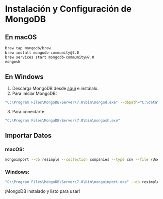 # Instalación y Configuración de MongoDB

## En macOS
```sh
brew tap mongodb/brew
brew install mongodb-community@7.0
brew services start mongodb-community@7.0
mongosh
```

## En Windows
1. Descarga MongoDB desde [aquí](https://www.mongodb.com/try/download/community) e instálalo.
2. Para iniciar MongoDB:
```sh
"C:\Program Files\MongoDB\Server\7.0\bin\mongod.exe" --dbpath="C:\data\db"
```
3. Para conectarte:
```sh
"C:\Program Files\MongoDB\Server\7.0\bin\mongosh.exe"
```

## Importar Datos
### macOS:
```sh
mongoimport --db resimple --collection companies --type csv --file /Users/thannaissuperlano/origen-datos-junior.csv --headerline
```
### Windows:
```sh
"C:\Program Files\MongoDB\Server\7.0\bin\mongoimport.exe" --db resimple --collection companies --type csv --file C:\Users\thannaissuperlano\origen-datos-junior.csv --headerline
```

 ¡MongoDB instalado y listo para usar!

